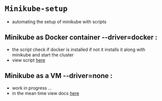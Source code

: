 # `Minikube-setup`
* automating the setup of minikube with scripts
## Minikube as Docker container --driver=docker :
* the script check if docker is installed if not it installs it along with minikube and start the cluster
* view script <a href="./minikube-container.sh">here</a> 
## Minikube as a VM --driver=none :
* work in progress ...
* in the mean time view docs <a href="https://minikube.sigs.k8s.io/docs/drivers/none/">here</a>
